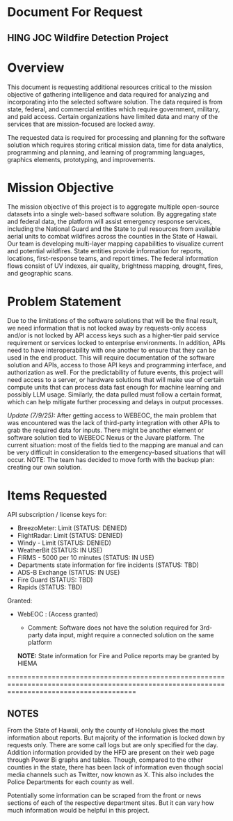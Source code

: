 # **Document For Request**
## HING JOC Wildfire Detection Project

# **Overview**
This document is requesting additional resources critical to the mission objective of gathering intelligence and data required for analyzing and incorporating into the selected software solution. The data required is from state, federal, and commercial entities which require government, military, and paid access.
Certain organizations have limited data and many of the services that are mission-focused are locked away. 
 
The requested data is required for processing and planning for the software solution which requires storing critical mission data, time for data analytics, programming and planning, and learning of programming languages, graphics elements, prototyping, and improvements.


# **Mission Objective**

The mission objective of this project is to aggregate multiple open-source datasets into a single web-based software solution. By aggregating state and federal data, the platform will assist emergency response services, including the National Guard and the State to pull resources from available aerial units to combat wildfires across the counties in the State of Hawaii. Our team is developing multi-layer mapping capabilities to visualize current and potential wildfires. State entities provide information for reports, locations, first-response teams, and report times. The federal information flows consist of UV indexes, air quality, brightness mapping, drought, fires, and geographic scans.

# **Problem Statement**

Due to the limitations of the software solutions that will be the final result, we need information that is not locked away by requests-only access and/or is not locked by API access keys such as a higher-tier paid service requirement or services locked to enterprise environments. In addition, APIs need to have interoperability with one another to ensure that they can be used in the end product. This will require documentation of the software solution and APIs, access to those API keys and programming interface, and authorization as well. For the predictability of future events, this project will need access to a server, or hardware solutions that will make use of certain compute units that can process data fast enough for machine learning and possibly LLM usage. Similarly, the data pulled must follow a certain format, which can help mitigate further processing and delays in output processes.

*Update (7/9/25):* After getting access to WEBEOC, the main problem that was encountered was the lack of third-party integration with other APIs to grab the required data for inputs. There might be another element or software solution tied to WEBEOC Nexus or the Juvare platform. The current situation: most of the fields tied to the mapping are manual and can be very difficult in consideration to the emergency-based situations that will occur.
NOTE: The team has decided to move forth with the backup plan: creating our own solution.


# **Items Requested**

API subscription / license keys for:
- BreezoMeter: Limit (STATUS: DENIED)
- FlightRadar: Limit (STATUS: DENIED)
- Windy - Limit (STATUS: DENIED)
- WeatherBit (STATUS: IN USE)
- FIRMS - 5000 per 10 minutes (STATUS: IN USE)
- Departments state information for fire incidents (STATUS: TBD)
- ADS-B Exchange (STATUS: IN USE)
- Fire Guard (STATUS: TBD)
- Rapids (STATUS: TBD)

Granted:
- WebEOC : (Access granted)
  - Comment: Software does not have the solution required for 3rd-party data input, might require a connected solution on the same platform
 
  **NOTE:** State information for Fire and Police reports may be granted by HIEMA

============================================================================================================================================

## NOTES
From the State of Hawaii, only the county of Honolulu gives the most information about reports. But majority of the information is locked down by requests only. There are some call logs but are only specified for the day. Addition information provided by the HFD are present on their web page through Power Bi graphs and tables. Though, compared to the other counties in the state, there has been lack of information even though social media channels such as Twitter, now known as X. This also includes the Police Departments for each county as well. 

Potentially some information can be scraped from the front or news sections of each of the respective department sites. But it can vary how much information would be helpful in this project.

